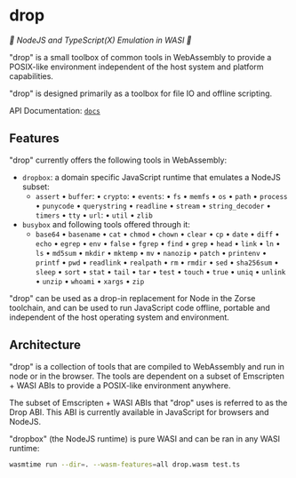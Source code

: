 # drop

<em> :pushpin: NodeJS and TypeScript(X) Emulation in WASI :pushpin: </em>

"drop" is a small toolbox of common tools in WebAssembly to provide a POSIX-like
environment independent of the host system and platform capabilities.

"drop" is designed primarily as a toolbox for file IO and offline scripting.

API Documentation: [`docs`](docs/README.md#table-of-contents)

## Features

"drop" currently offers the following tools in WebAssembly:

- `dropbox`: a domain specific JavaScript runtime that emulates a NodeJS subset:
  - `assert` • `buffer`: • `crypto`: • `events`: • `fs` • `memfs` • `os`
  • `path` • `process` • `punycode` • `querystring` • `readline` • `stream`
  • `string_decoder` • `timers` • `tty` • `url`: • `util` • `zlib`
- `busybox` and following tools offered through it:
  - `base64` • `basename` • `cat` • `chmod` • `chown` • `clear` • `cp` • `date`
  • `diff` • `echo` • `egrep` • `env` • `false` • `fgrep` • `find` • `grep`
  • `head` • `link` • `ln` • `ls` • `md5sum` • `mkdir` • `mktemp` • `mv`
  • `nanozip` • `patch` • `printenv` • `printf` • `pwd` • `readlink`
  • `realpath` • `rm` • `rmdir` • `sed` • `sha256sum` • `sleep` • `sort`
  • `stat` • `tail` • `tar` • `test` • `touch` • `true` • `uniq` • `unlink`
  • `unzip` • `whoami` • `xargs` • `zip`

"drop" can be used as a drop-in replacement for Node in the Zorse toolchain, and
can be used to run JavaScript code offline, portable and independent of the host
operating system and environment.

## Architecture

"drop" is a collection of tools that are compiled to WebAssembly and run in node
or in the browser. The tools are dependent on a subset of Emscripten + WASI ABIs
to provide a POSIX-like environment anywhere.

The subset of Emscripten + WASI ABIs that "drop" uses is referred to as the Drop
ABI. This ABI is currently available in JavaScript for browsers and NodeJS.

"dropbox" (the NodeJS runtime) is pure WASI and can be ran in any WASI runtime:

```sh
wasmtime run --dir=. --wasm-features=all drop.wasm test.ts
```
